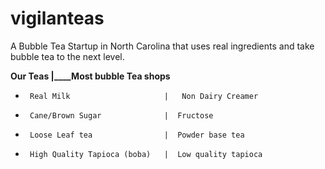 # vigilanteas
A Bubble Tea Startup in North Carolina that uses real ingredients and take bubble tea to the next level.

**Our Teas                  |____Most bubble Tea shops**
-      Real Milk                     |   Non Dairy Creamer
-      Cane/Brown Sugar              |  Fructose
-      Loose Leaf tea                |  Powder base tea
-      High Quality Tapioca (boba)   |  Low quality tapioca
